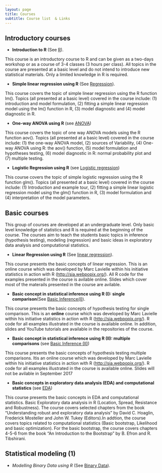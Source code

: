 ```yaml
---
layout: page
title: Courses
subtitle: Course list  & Links
---
```



Introductory courses
--------------------

-   **Introduction to R** (See [R](https://github.com/eR-Biostat/Courses/tree/master/Introductory%20Courses/Introduction%20to%20R)).

This course is an introductory course to R and can be given as a two-days workshop or as a course of 3-4 classes (3 hours per class). All topics in the course are presented at a basic level and do not intend to introduce new statistical materials. Only a limited knowledge in R is required. 

-   **Simple linear regression using R** (See [Regression](https://github.com/eR-Biostat/Courses/tree/master/Introductory%20Courses/Introduction%20to%20statistical%20modeling%20using%20R/Simple%20linear%20regression)).

This course covers the topic of simple linear regression using the R function lm(). Topics (all presented at a basic level) covered in the course include: (1) introduction and model formulation, (2)
fitting a simple linear regression model using the lm() function in R, (3) model diagnostic and (4)
model diagnostic in R.

-   **One-way ANOVA using R** (see [ANOVA](https://github.com/eR-Biostat/Courses/tree/master/Introductory%20Courses/Introduction%20to%20statistical%20modeling%20using%20R/One%20way%20ANOVA))

This course covers the topic of one way ANOVA models using the R function aov(). Topics (all presented at a basic level) covered in the course include: (1) the one-way ANOVA model, (2) sources of Variability, (4) One-way ANOVA using R: the aov() function, (5) model formulation and hypotheses testing, (6) model diagnostic in R: normal probability plot and (7) multiple testing.

-   **Logistic Regression using R** (see [Logistic regression](https://github.com/eR-Biostat/Courses/tree/master/Introductory%20Courses/Introduction%20to%20statistical%20modeling%20using%20R/Logistic%20regression))

This course covers the topic of simple logistic regression using the R function glm(). Topics (all presented at a basic level) covered in the course include: (1) Introduction and example tour, (2)
fitting a simple linear logistic regression model using the glm() function in R, (3) model formulation and (4) interpretation of the model parameters.

Basic courses
-------------
This group of courses are developed at an undergraduate level. Only basic level knowledge of statistics and R is required at the beginning of the course. The courses aim to teach the students basic topics in inference (hypothesis testing), modeling (regression) and basic ideas in exploratory data analysis and computational statistics.

-   **Linear Regression using R** (See [linear regression](https://github.com/eR-Biostat/Courses/tree/master/Basic%20courses/Linear%20Regression%20using%20R)).

This course presents the basic concepts of linear regression. This is an online course which was developed by Marc Lavielle within his initiative statistics in action with R (http://sia.webpopix.org/). All R code for the examples presented in the course is avilable online. Slides which cover most of the materails presented in the course are avilable.

-   **Basic concept in statistical inference using R (I): single comparison**(See [Basic Inference(I)](https://github.com/eR-Biostat/Courses/tree/master/Basic%20courses)).

This course presents the basic concepts of hypothesis testing for single comparison. This is an **online** course which was developed by Marc Lavielle within his initiative statistics in action with R (http://sia.webpopix.org/). R code for all examples illustrated in the course is available online. In addition, slides and YouTube tutorials are available in the repositories of the course.

-   **Basic concept in statistical inference using R (II): multiple comparisons** (see [Basic Inference (II)](https://github.com/eR-Biostat/Courses/tree/master/Basic%20courses))

This course presents the basic concepts of hypothesis testing multiple comparisons. Itis an online course which was developed by Marc Lavielle within his initiative statistics in action with R (http://sia.webpopix.org/). R code for all examples illustrated in the course is available online. Slides will not be avilable in September 2017

-   **Basic concepts in exploratory data analysis (EDA) and computational statistics** (see [EDA](https://github.com/eR-Biostat/Courses/tree/master/Basic%20courses))

This course presents the basic concepts in EDA and computational statistics. Basic Exploratory data analysis in R (Location, Spread, Resistance and Robustness). The course covers selected chapters from the book “Understanding robust and exploratory data analysis” by David C. Hoaglin, Frederick Mosteller and John W. Tukey (Editors).In addtion, the course covers topics related to computational statistics (Basic bootstrap, Likelihood and basic optimization). For the basic bootstrap, the course covers chapters 4-5-6 from the book “An Introduction to the Bootstrap” by B. Efron and R. Tibshirani.

Statistical modeling (1)
-----------------------

-   *Modelling Binary Data using R* (See [Binary Data](https://github.com/eR-Biostat/Courses/tree/master/Statistical%20modeling%20(1)/Modelling%20Binary%20Data%20using%20R)).

